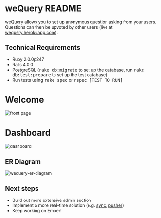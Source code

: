 weQuery README
===================

weQuery allows you to set up anonymous question asking from your users. Questions can then be upvoted by other users (live at [wequery.herokuapp.com](http://wequery.herokuapp.com/)).

Technical Requirements
-------------------
* Ruby 2.0.0p247
* Rails 4.0.0
* PostgreSQL (<tt>rake db:migrate</tt> to set up the database, run <tt>rake db:test:prepare</tt> to set up the test database)
* Run tests using <tt>rake spec</tt> or <tt>rspec [TEST TO RUN]</tt>

Welcome
===================
![front page](https://lh5.googleusercontent.com/-1GNLCvg2R58/UmW5G1nbMZI/AAAAAAAAAA0/JuekXWCo4jw/w954-h464-no/weQueryfrontpage.png)

Dashboard
===================
![dashboard](https://lh6.googleusercontent.com/-6aP72iKzYkQ/UmW5G3E4tEI/AAAAAAAAAAs/oV_-8YYCU8o/w954-h464-no/weQuerydashboard.png)

ER Diagram
-------------------
![wequery-er-diagram](https://lh5.googleusercontent.com/-0ZoiynL799Q/UmWt3JtJ_GI/AAAAAAAANXk/DoOFzwpbCxY/w386-h305-no/wequery_er_diagram.png)

Next steps
-------------------
* Build out more extensive admin section
* Implement a more real-time solution (e.g. [sync](https://github.com/chrismccord/sync), [pusher](https://github.com/pusher/pusher-gem))
* Keep working on Ember!
